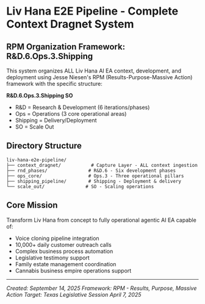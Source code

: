 # Liv Hana E2E Pipeline - Complete Context Dragnet System

## RPM Organization Framework: R&D.6.Ops.3.Shipping

This system organizes ALL Liv Hana AI EA context, development, and deployment using Jesse Niesen's RPM (Results-Purpose-Massive Action) framework with the specific structure:

**R&D.6.Ops.3.Shipping SO**

- R&D = Research & Development (6 iterations/phases)
- Ops = Operations (3 core operational areas)  
- Shipping = Delivery/Deployment
- SO = Scale Out

## Directory Structure

```
liv-hana-e2e-pipeline/
├── context_dragnet/           # Capture Layer - ALL context ingestion
├── rnd_phases/               # R&D.6 - Six development phases
├── ops_core/                 # Ops.3 - Three operational pillars
├── shipping_pipeline/        # Shipping - Deployment & delivery
└── scale_out/               # SO - Scaling operations
```

## Core Mission

Transform Liv Hana from concept to fully operational agentic AI EA capable of:

- Voice cloning pipeline integration
- 10,000+ daily customer outreach calls
- Complex business process automation
- Legislative testimony support
- Family estate management coordination
- Cannabis business empire operations support

---
*Created: September 14, 2025*
*Framework: RPM - Results, Purpose, Massive Action*
*Target: Texas Legislative Session April 7, 2025*

<!-- Last verified: 2025-10-02 -->
